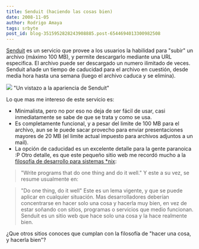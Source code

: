 ```yaml
---
title: Senduit (haciendo las cosas bien)
date: 2008-11-05
author: Rodrigo Amaya
tags: srbyte
post_id: blog-3515952828243908885.post-6544694013300982508
---
```


[Senduit](http://www.senduit.com/) es un servicio
que provee a los usuarios la habilidad para "subir" un archivo (máximo 100 MB), y permite descargarlo mediante una URL especifica. El archivo puede ser descargado un numero ilimitado de veces. Senduit añade un tiempo de caducidad para el archivo en cuestión, desde media hora hasta una semana (luego el archivo caduca y se elimina).

[![](https://2.bp.blogspot.com/_ayvorITawE4/SRGp4uokntI/AAAAAAAABZw/Nce1UpzcpoA/s320/senduit.png)](https://2.bp.blogspot.com/_ayvorITawE4/SRGp4uokntI/AAAAAAAABZw/Nce1UpzcpoA/s1600-h/senduit.png)
"Un vistazo a la apariencia
de Senduit"

Lo que mas me intereso de este servicio es:

- Minimalista, pero no por eso no deja de ser fácil de usar, casi inmediatamente se sabe de que se trata y como se usa.
- Es completamente funcional, y a pesar del limite de 100 MB para el archivo, aun se le puede sacar provecho para enviar presentaciones mayores de 20 MB (el limite actual impuesto para archivos adjuntos a un mail).
- La opción de caducidad es un excelente detalle para la gente paranoica :P
Otro detalle, es que este pequeño sitio web me recordó mucho a la [filosofía de desarrollo para sistemas *nix](http://en.wikipedia.org/wiki/Unix_philosophy):

> "Write programs that do one thing and do it well."
Y este a su vez, se resume usualmente en:

> "Do one
> thing, do it well"
Este es un lema vigente, y que se puede aplicar en cualquier situación. Mas desarrolladores deberían concentrarse en hacer solo una cosa y hacerla muy bien, en vez de estar soñando con sitios, programas o servicios que medio funcionan. Senduit es un sitio web que hace solo una cosa y la hace realmente bien.

¿Que otros sitios conoces que cumplan con la filosofía de "hacer una cosa, y hacerla bien"?